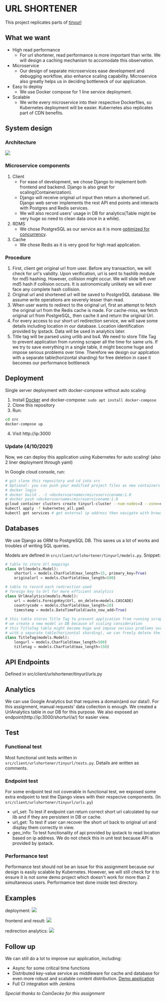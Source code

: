 # URL SHORTENER

This project replicates parts of [tinyurl](https://tinyurl.com/app)

## What we want

- High read performance
    - For url shortener, read performance is more important than write. We will design a caching mechanism to accomodate this observation.
- Microservice
    - Our design of separate microservices ease development and debugging workflow, also enhance scaling capability. Microservice also greatly helps us in deciding bottleneck of our application.
- Easy to deploy
    - We use Docker compose for 1 line service deployment.
- Scalable
    - We write every microservice into their respective Dockerfiles, so Kubernetes deployment will be easier. Kubernetes also replicates part of CDN benefits.

## System design

### Architecture

![](img/architecture.PNG)

### Microservice components

1. Client
    - For ease of development, we chose Django to implement both frontend and backend. Django is also great for scaling(Containerization).
    - Django will receive original url input then return a shortened url. Django web server implements the rest API end points and interacts with Postgres and Redis services.
    - We will also record users' usage in DB for analytics(Table might be very huge so need to clean data once in a while).
2. RDMS
    - We chose PostgreSQL as our service as it is more [optimized for concurrency](https://blog.panoply.io/postgresql-vs.-mysql). 
3. Cache
    - We chose Redis as it is very good for high read application.

### Procedure

1. First, client get original url from user. Before any transaction, we will check for url's validity. Upon verification, url is sent to hashlib module for md5 hashing. However, collision might occur. We will slide left over md5 hash if collision occurs. It is astronomically unlikely we will ever face any complete hash collision.
2. Original url and shortened url will be saved to PostgreSQL database. We assume write operations are severely lesser than read.
3. When user wants to redirect to the original url, first an attempt to fetch the original url from the Redis cache is made. For cache-miss, we fetch original url from PostgreSQL, then cache it and return the original Url.
4. For every access to our short url redirection service, we will save some details including location in our database. Location identification provided by ipstack. Data will be used in analytics later.
5. Title tag will be parsed using urllib and bs4. We need to store Title Tag to prevent application from running scraper all the time for same urls. If we try to save everything in a single table, it might become huge and impose serious problems over time. Therefore we design our applcation with a separate table(horizontal sharding) for free deletion in case it becomes our performance bottleneck

## Deployment

Single server deployment with docker-compose without auto scaling:

1. Install [Docker](https://docs.docker.com/engine/install/ubuntu/) and docker-compose: `sudo apt install docker-compose`
2. Clone this repository
3. Run: 
```sh
cd src
docker-compose up
```
4. Visit http://ip:3000

### Update (4/10/2021)

Now, we can deploy this application using Kubernetes for auto scaling! (also 2 liner deployment through yaml)

In Google cloud console, run:

```bash
# git clone this repository and cd into src
# Optional: you can push your modified project files as new containers in your docker repository as below
# docker login
# docker build . -t <dockerusername>/microservicename:1.0
# docker push <dockerusername>/microservicename:1.0
gcloud container clusters create tinyurl-cluster --num-nodes=3 --zone=us-west1-b
kubectl apply -f kubernetes_all.yaml
kubectl get services # get external ip address then navigate with browser to http://external_ip:8001
```

## Databases

We use Django as ORM to PostgreSQL DB. This saves us a lot of works and troubles of writing SQL queries.

Models are defined in `src/client/urlshortener/tinyurl/models.py`. Snippet:

```python
# table to store Url mappings
class Url(models.Model):
    shorturl = models.CharField(max_length=15, primary_key=True)
    originalurl = models.CharField(max_length=500)

# table to record each redirection used
# foreign key to Url for more efficient analytics
class UrlAnalytics(models.Model):
    url = models.ForeignKey(Url, on_delete=models.CASCADE)
    countrycode = models.CharField(max_length=10)
    timestamp = models.DateTimeField(auto_now_add=True)
    
# this table stores Title Tag to prevent application from running scraper all the time for same urls
# we create a new model in DB because of scaling consideration
# this TitleTag table might become huge and impose serious problems over time
# with a separate table(horizontal sharding), we can freely delete the whole table(or partial) if ever this table becomes our performance bottleneck
class TitleTag(models.Model):
    longurl = models.CharField(max_length=500)
    titletag = models.CharField(max_length=150)
```

## API Endpoints

Defined in src/client/urlshortener/tinyurl/urls.py

## Analytics

We can use Google Analytics but that requires a domain(and our data!). For this assignment, manual requests' data collection is enough. We created a UrlAnalytics table in our DB for this purpose. We also exposed an endpoint(http://ip:3000/shorturl/a/) for easier view.

## Test

### Functional test

Most functional unit tests written in `src/client/urlshortener/tinyurl/tests.py`. Details are written as comments.

### Endpoint test

For some endpoint test not coverable in functional test, we exposed some extra endpoint to test the Django views with their respecive components. (In `src/client/urlshortener/tinyurl/urls.py`)

- url_set: To test if endpoint can return correct short url calculated by our lib and if they are persistent in DB or cache.
- url_get: To test if user can recover the short url back to original url and display them correctly in view.
- geo_info: To test functionality of api provided by ipstack to read location based on ip address. We do not check this in unit test because API is provided by ipstack.

### Performance test

Performance test should not be an issue for this assignment because our design is easily scalable by Kubernetes. However, we will still check for it to ensure it is not some demo project which doesn't work for more than 2 simultaneous users. Performamce test done inside test directory.

## Examples

deployment:
![](img/example1.PNG)

frontend and result:
![](img/example2.PNG)

redirection analytics:
![](img/example3.PNG)

## Follow up

We can still do a lot to improve our application, including:

- Async for some critical time functions
- Distributed key-value service as middleware for cache and database for even more robust and scalable content distribution. [Demo application](https://github.com/kmykoh97/distributed-key-value-database)
- Full CI integration with Jenkins

*Special thanks to CoinGecko for this assignment*

